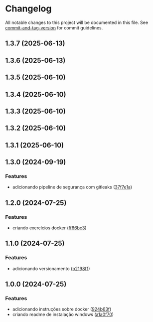 # Changelog

All notable changes to this project will be documented in this file. See [commit-and-tag-version](https://github.com/absolute-version/commit-and-tag-version) for commit guidelines.

## 1.3.7 (2025-06-13)

## 1.3.6 (2025-06-13)

## 1.3.5 (2025-06-10)

## 1.3.4 (2025-06-10)

## 1.3.3 (2025-06-10)

## 1.3.2 (2025-06-10)

## 1.3.1 (2025-06-10)

## 1.3.0 (2024-09-19)


### Features

* adicionando pipeline de segurança com gitleaks ([37f7e1a](https://github.com/toolbox-playground/docker-exemplo-basico/commit/37f7e1aafe3b79fb8e480d500152cc9f22224bbb))

## 1.2.0 (2024-07-25)


### Features

* criando exercícios docker ([ff66bc3](https://github.com/toolbox-playground/docker-exemplo-basico/commit/ff66bc3aa7badbe9057401e5309c0972566b6648))

## 1.1.0 (2024-07-25)


### Features

* adicionando versionamento ([b2198f1](https://github.com/toolbox-playground/docker-exemplo-basico/commit/b2198f16f7b05908e94502cdc77add9426a52d83))

## 1.0.0 (2024-07-25)


### Features

* adicionando instruções sobre docker ([924b63f](https://github.com/toolbox-playground/docker-exemplo-basico/commit/924b63f7cd77cb86ef7f6cc0c8f17e41c7d170b7))
* criando readme de instalação windows ([a1a0f70](https://github.com/toolbox-playground/docker-exemplo-basico/commit/a1a0f70146b96a4cf8fb7127190c4a064f876d7e))
